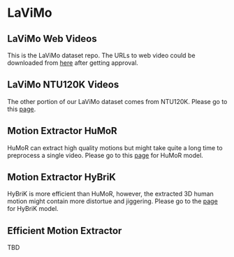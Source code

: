 # LaViMo
## LaViMo Web Videos
This is the LaViMo dataset repo. The URLs to web video could be downloaded from [here](https://drive.google.com/drive/folders/1-DjOIwWQpwNhz8Z5h49uu3rL4lyLxc7v?usp=sharing) after getting approval. 
## LaViMo NTU120K Videos
The other portion of our LaViMo dataset comes from NTU120K. Please go to this [page](https://rose1.ntu.edu.sg/dataset/actionRecognition/).
## Motion Extractor HuMoR
HuMoR can extract high quality motions but might take quite a long time to preprocess a single video. Please go to this [page](https://github.com/davrempe/humor) for HuMoR model.
## Motion Extractor HyBriK
HyBriK is more efficient than HuMoR, however, the extracted 3D human motion might contain more distortue and jiggering. Please go to the [page](https://github.com/Jeff-sjtu/HybrIK) for HyBriK model.
## Efficient Motion Extractor
TBD

